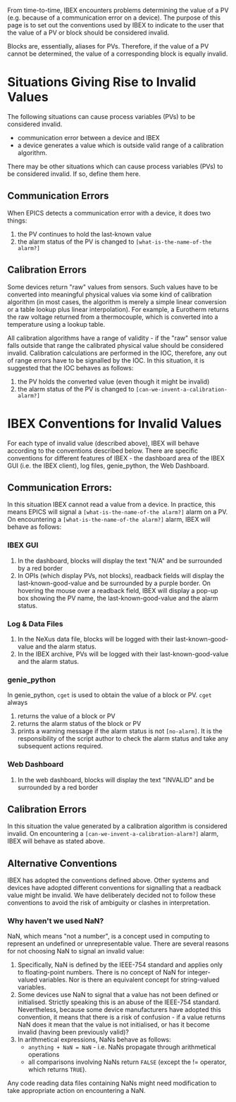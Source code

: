 From time-to-time, IBEX encounters problems determining the value of a PV (e.g. because of a communication error on a device).  The purpose of this page is to set out the conventions used by IBEX to indicate to the user that the value of a PV or block should be considered invalid.

Blocks are, essentially, aliases for PVs.  Therefore, if the value of a PV cannot be determined, the value of a corresponding block is equally invalid.

# Situations Giving Rise to Invalid Values
The following situations can cause process variables (PVs) to be considered invalid.
* communication error between a device and IBEX
* a device generates a value which is outside valid range of a calibration algorithm.

There may be other situations which can cause process variables (PVs) to be considered invalid.  If so, define them here.

## Communication Errors
When EPICS detects a communication error with a device, it does two things:
1. the PV continues to hold the last-known value
1. the alarm status of the PV is changed to `[what-is-the-name-of-the alarm?]`

## Calibration Errors
Some devices return "raw" values from sensors.  Such values have to be converted into meaningful physical values via some kind of calibration algorithm (in most cases, the algorithm is merely a simple linear conversion or a table lookup plus linear interpolation).  For example, a Eurotherm returns the raw voltage returned from a thermocouple, which is converted into a temperature using a lookup table.

All calibration algorithms have a range of validity - if the "raw" sensor value falls outside that range the calibrated physical value should be considered invalid.  Calibration calculations are performed in the IOC, therefore, any out of range errors have to be signalled by the IOC.  In this situation, it is suggested that the IOC behaves as follows:
1. the PV holds the converted value (even though it might be invalid)
1. the alarm status of the PV is changed to `[can-we-invent-a-calibration-alarm?]`

# IBEX Conventions for Invalid Values
For each type of invalid value (described above), IBEX will behave according to the conventions described below.  There are specific conventions for different features of IBEX - the dashboard area of the IBEX GUI (i.e. the IBEX client), log files, genie_python, the Web Dashboard.

## Communication Errors:
In this situation IBEX cannot read a value from a device.  In practice, this means EPICS will signal a `[what-is-the-name-of-the alarm?]` alarm on a PV.  On encountering a `[what-is-the-name-of-the alarm?]` alarm, IBEX will behave as follows:
### IBEX GUI
1. In the dashboard, blocks will display the text "N/A" and be surrounded by a red border
1. In OPIs (which display PVs, not blocks), readback fields will display the last-known-good-value and be surrounded by a purple border.  On hovering the mouse over a readback field, IBEX will display a pop-up box showing the PV name, the last-known-good-value and the alarm status.

### Log & Data Files
1. In the NeXus data file, blocks will be logged with their last-known-good-value and the alarm status.
1. In the IBEX archive, PVs will be logged with their last-known-good-value and the alarm status.

### genie_python
In genie_python, `cget` is used to obtain the value of a block or PV.  `cget` always 
1. returns the value of a block or PV
1. returns the alarm status of the block or PV
1. prints a warning message if the alarm status is not `[no-alarm]`.
It is the responsibility of the script author to check the alarm status and take any subsequent actions required.

### Web Dashboard
1. In the web dashboard, blocks will display the text "INVALID" and be surrounded by a red border

## Calibration Errors
In this situation the value generated by a calibration algorithm is considered invalid.  On encountering a `[can-we-invent-a-calibration-alarm?]` alarm, IBEX will behave as stated above.

## Alternative Conventions
IBEX has adopted the conventions defined above.  Other systems and devices have adopted different conventions for signalling that a readback value might be invalid.  We have deliberately decided not to follow these conventions to avoid the risk of ambiguity or clashes in interpretation.

### Why haven't we used NaN?
NaN, which means "not a number", is a concept used in computing to represent an undefined or unrepresentable value.  There are several reasons for not choosing NaN to signal an invalid value:
1. Specifically, NaN is defined by the IEEE-754 standard and applies only to floating-point numbers.  There is no concept of NaN for integer-valued variables.  Nor is there an equivalent concept for string-valued variables.
1. Some devices use NaN to signal that a value has not been defined or initialised.  Strictly speaking this is an abuse of the IEEE-754 standard.  Nevertheless, because some device manufacturers have adopted this convention, it means that there is a risk of confusion - if a value returns NaN does it mean that the value is not initialised, or has it become invalid (having been previously valid)?
1. In arithmetical expressions, NaNs behave as follows:
   * `anything + NaN = NaN` - i.e. NaNs propagate through arithmetical operations
   * all comparisons involving NaNs return `FALSE` (except the != operator, which returns `TRUE`).

Any code reading data files containing NaNs might need modification to take appropriate action on encountering a NaN.
